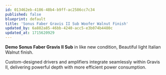 ```yaml
---
id: 013462eb-4186-48b4-b9ff-ac2586cc7c34
published: false
blueprint: default
title: 'Sonus Faber Gravis II Sub Woofer Walnut Finish'
updated_by: 6a882a85-46bb-4240-acc5-e3b074b4480c
updated_at: 1715620929
---
```

[]()**Demo Sonus Faber Gravis II Sub** in like new condition, Beautiful light Italian Walnut finish.

Custom-designed drivers and amplifiers integrate seamlessly within Gravis II, delivering powerful depth with more efficient power consumption.
